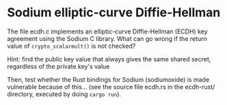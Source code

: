 # Sodium elliptic-curve Diffie-Hellman

The file ecdh.c implements an elliptic-curve Diffie-Hellman (ECDH) key
agreement using the Sodium C library. What can go wrong if the return
value of `crypto_scalarmult()` is not checked?

Hint: find the public key value that always gives the same shared
secret, regardless of the private key's value

Then, test whether the Rust bindings for Sodium (sodiumoxide) is
made vulnerable because of this... (see the source file ecdh.rs in the
ecdh-rust/ directory, executed by doing `cargo run`).

